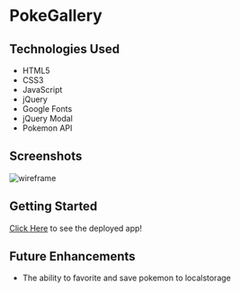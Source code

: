 # PokeGallery


## Technologies Used

- HTML5
- CSS3
- JavaScript
- jQuery
- Google Fonts
- jQuery Modal
- Pokemon API

## Screenshots
![wireframe](https://newsfeed.time.com/wp-content/uploads/sites/9/2013/03/cat-hold.jpg?w=738)

## Getting Started
[Click Here](#) to see the deployed app!

## Future Enhancements
- The ability to favorite and save pokemon to localstorage